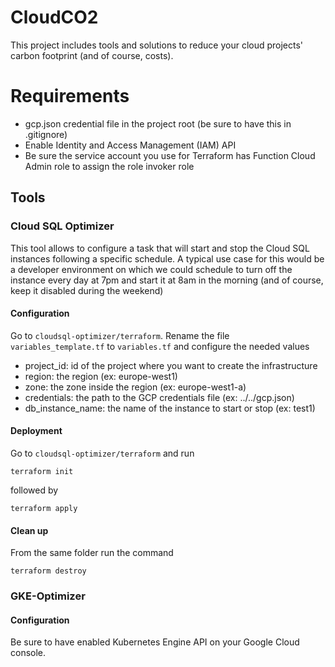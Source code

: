 # CloudCO2

This project includes tools and solutions to reduce your cloud projects' carbon footprint (and of course, costs).

# Requirements

* gcp.json credential file in the project root (be sure to have this in .gitignore)
* Enable Identity and Access Management (IAM) API
* Be sure the service account you use for Terraform has Function Cloud Admin role to assign the role invoker role

## Tools

### Cloud SQL Optimizer

This tool allows to configure a task that will start and stop the Cloud SQL instances following a specific schedule. A typical use case for this would be a developer environment on which we could schedule to turn off the instance every day at 7pm and start it at 8am in the morning (and of course, keep it disabled during the weekend)

#### Configuration

Go to `cloudsql-optimizer/terraform`. Rename the file `variables_template.tf` to `variables.tf` and configure the needed values

* project_id: id of the project where you want to create the infrastructure
* region: the region (ex: europe-west1)
* zone: the zone inside the region (ex: europe-west1-a)
* credentials: the path to the GCP credentials file (ex: ../../gcp.json)
* db_instance_name: the name of the instance to start or stop (ex: test1)

#### Deployment

Go to `cloudsql-optimizer/terraform` and run

`terraform init`

followed by 

`terraform apply`

#### Clean up

From the same folder run the command

`terraform destroy`

### GKE-Optimizer

#### Configuration

Be sure to have enabled Kubernetes Engine API on your Google Cloud console.
